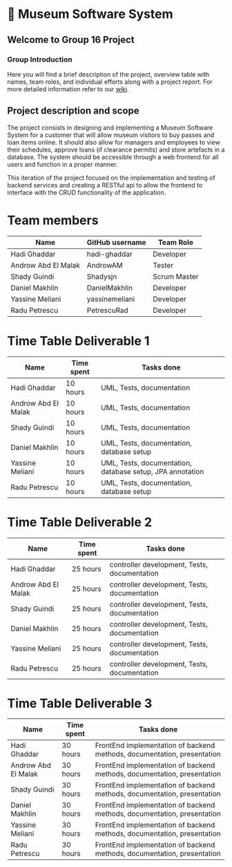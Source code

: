 # 🎨 Museum Software System 
## Welcome to Group 16 Project

### Group Introduction 

Here you will find a brief description of the project, overview table with names, team roles, and individual efforts along with a project report. For more detailed information refer to our [wiki](../../wiki).

## Project description and scope

The project consists in designing and implementing a Museum Software System for a customer that will allow museum visitors to buy passes and loan items online. It should also allow for managers and employees to view their schedules, approve loans (if clearance permits) and store artefacts in a database. The system should be accessible through a web frontend for all users and function in a proper manner.

This iteration of the project focused on the implementation and testing of backend services and creating a RESTful api to allow the frontend to interface with the CRUD functionality of the application. 

# Team members
| Name                | GitHub username | Team Role      |
|---------------------|-----------------|----------------|
| Hadi Ghaddar        | hadi-ghaddar    | Developer       | 
| Androw Abd El Malak | AndrowAM        | Tester         | 
| Shady Guindi        | Shadysjn        | Scrum Master   | 
| Daniel Makhlin      | DanielMakhlin   | Developer       | 
| Yassine Meliani     | yassinemeliani  | Developer | 
| Radu Petrescu       | PetrescuRad     | Developer       |


# Time Table Deliverable 1
| Name                | Time spent | Tasks done |
|---------------------|------------|------------|
| Hadi Ghaddar        | 10 hours   |	UML, Tests, documentation |
| Androw Abd El Malak	| 10 hours	 |  UML, Tests, documentation |
| Shady Guindi        |	10 hours	| UML, Tests, documentation |
| Daniel Makhlin | 10 hours	| UML, Tests, documentation, database setup |
|Yassine Meliani	|10 hours	|UML, Tests, documentation, database setup, JPA annotation|
|Radu Petrescu|	10 hours|	UML, Tests, documentation, database setup|

# Time Table Deliverable 2
| Name                | Time spent | Tasks done |
|---------------------|------------|------------|
| Hadi Ghaddar        | 25 hours   | controller development, Tests, documentation | 
| Androw Abd El Malak | 25 hours   | controller development, Tests, documentation | 
| Shady Guindi        | 25 hours   | controller development, Tests, documentation | 
| Daniel Makhlin      | 25 hours   | controller development, Tests, documentation | 
| Yassine Meliani     | 25 hours   | controller development, Tests, documentation | 
| Radu Petrescu       | 25 hours   | controller development, Tests, documentation | 

# Time Table Deliverable 3
| Name                | Time spent | Tasks done |
|---------------------|------------|------------|
| Hadi Ghaddar        | 30 hours   | FrontEnd implementation of backend methods, documentation, presentation | 
| Androw Abd El Malak | 30 hours   | FrontEnd implementation of backend methods, documentation, presentation | 
| Shady Guindi        | 30 hours   | FrontEnd implementation of backend methods, documentation, presentation | 
| Daniel Makhlin      | 30 hours   | FrontEnd implementation of backend methods, documentation, presentation | 
| Yassine Meliani     | 30 hours   | FrontEnd implementation of backend methods, documentation, presentation | 
| Radu Petrescu       | 30 hours   | FrontEnd implementation of backend methods, documentation, presentation | 
